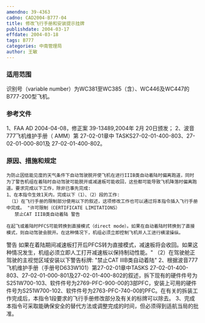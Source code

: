 ```yaml
---
amendno: 39-4363
cadno: CAD2004-B777-04
title: 修改飞行手册和安装提示挂牌
publishdate: 2004-03-17
effdate: 2004-03-18
tags: B777
categories: 中南管理局
author: 王敏
---
```


### 适用范围 
识别号（variable number）为WC381至WC385（含）、WC446及WC447的B777-200型飞机。

### 参考文件
1、FAA AD 2004-04-08，修正案 39-13489,2004年 2月 20日颁发；
 2、波音 777飞机维护手册（ AMM）第 27-02-01章中 TASKS27-02-01-400-803、27-02-01-000-801及 27-02-01-400-802。

### 原因、措施和规定 
    为防止因低能见度的天气条件下自动驾驶脱开使飞机在进行IIIB类自动着陆时偏离跑道，同时为了警告机组在着陆时自动驾驶可能脱开或减速板可能收回，这些都可能导致飞机降落时偏离跑道。要求完成以下工作，除非已事先完成: 
    1、在本指令生效1天内，完成以下（1）、（2）段的工作: 
     （1）在飞行手册的限制部分使用以下的叙述，这项修改工作也可以通过将本指令插入飞行手册中完成。 "许可限制（CERTIFICATE LIMITATIONS） 
       禁止CAT IIIB类自动着陆 警告
  
    在起飞或着陆时PFCS可能转换到直接模式（direct mode）。如果在自动着陆时转换到了直接模式，则自动驾驶会脱开。在这种情况下，机组必须立即控制飞机并人工进行横滚操纵。 
警告
    如果在着陆期间减速板打开后PFCS转为直接模式，减速板将会收回。如果这种情况发生，机组必须立即人工打开减速板以保持制动性能。" 
（2）在驾驶舱正驾驶的主视觉区域安装以下警告标牌:      "禁止CAT IIIB类自动着陆" 
2、根据波音777飞机维护手册（手册号D633W101）第27-02-01章中TASKS 27-02-01-400-803、27-02-01-000-801及27-02-01-400-802的叙述，拆下现有的硬件件号为S251W700-103、软件件号为2769-PFC-900-00的3部PFC，安装上可用的硬件件号为S251W700-102、软件件号为2763-PFC-740-00的PFC。在有关的拆装工作完成后，本指令1段要求的飞行手册修改部分及有关的标牌可以除去。 
    3、完成本指令可采取能确保安全的替代方法或调整完成的时间，但必须得到适航当局的批准。
